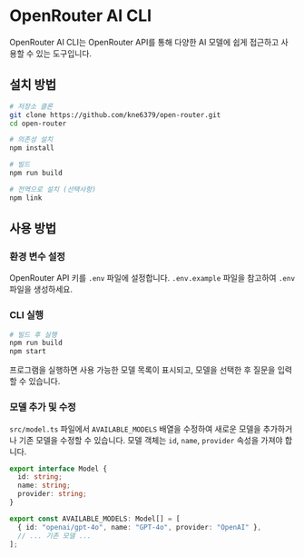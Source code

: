 # OpenRouter AI CLI

OpenRouter AI CLI는 OpenRouter API를 통해 다양한 AI 모델에 쉽게 접근하고 사용할 수 있는 도구입니다.

## 설치 방법

```bash
# 저장소 클론
git clone https://github.com/kne6379/open-router.git
cd open-router

# 의존성 설치
npm install

# 빌드
npm run build

# 전역으로 설치 (선택사항)
npm link
```

## 사용 방법

### 환경 변수 설정

OpenRouter API 키를 `.env` 파일에 설정합니다. `.env.example` 파일을 참고하여 `.env` 파일을 생성하세요.

### CLI 실행

```bash
# 빌드 후 실행
npm run build
npm start
```

프로그램을 실행하면 사용 가능한 모델 목록이 표시되고, 모델을 선택한 후 질문을 입력할 수 있습니다.

### 모델 추가 및 수정

`src/model.ts` 파일에서 `AVAILABLE_MODELS` 배열을 수정하여 새로운 모델을 추가하거나 기존 모델을 수정할 수 있습니다. 모델 객체는 `id`, `name`, `provider` 속성을 가져야 합니다.

```typescript
export interface Model {
  id: string;
  name: string;
  provider: string;
}

export const AVAILABLE_MODELS: Model[] = [
  { id: "openai/gpt-4o", name: "GPT-4o", provider: "OpenAI" },
  // ... 기존 모델 ...
];
```
